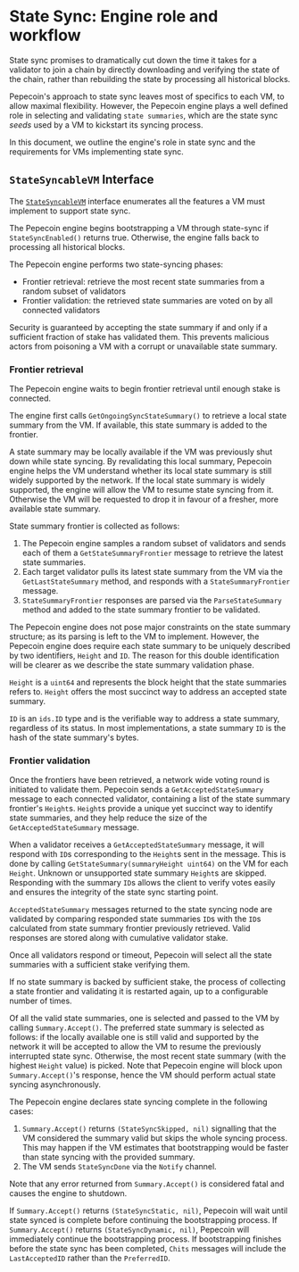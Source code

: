 # State Sync: Engine role and workflow

State sync promises to dramatically cut down the time it takes for a validator to join a chain by directly downloading and verifying the state of the chain, rather than rebuilding the state by processing all historical blocks.

Pepecoin's approach to state sync leaves most of specifics to each VM, to allow maximal flexibility. However, the Pepecoin engine plays a well defined role in selecting and validating `state summaries`, which are the state sync *seeds* used by a VM to kickstart its syncing process.

In this document, we outline the engine's role in state sync and the requirements for VMs implementing state sync.

## `StateSyncableVM` Interface

The [`StateSyncableVM`](./state_syncable_vm.go) interface enumerates all the features a VM must implement to support state sync.

The Pepecoin engine begins bootstrapping a VM through state-sync if `StateSyncEnabled()` returns true. Otherwise, the engine falls back to processing all historical blocks.

The Pepecoin engine performs two state-syncing phases:

- Frontier retrieval: retrieve the most recent state summaries from a random subset of validators
- Frontier validation: the retrieved state summaries are voted on by all connected validators

Security is guaranteed by accepting the state summary if and only if a sufficient fraction of stake has validated them. This prevents malicious actors from poisoning a VM with a corrupt or unavailable state summary.

### Frontier retrieval

The Pepecoin engine waits to begin frontier retrieval until enough stake is connected.

The engine first calls `GetOngoingSyncStateSummary()` to retrieve a local state summary from the VM. If available, this state summary is added to the frontier.

A state summary may be locally available if the VM was previously shut down while state syncing. By revalidating this local summary, Pepecoin engine helps the VM understand whether its local state summary is still widely supported by the network. If the local state summary is widely supported, the engine will allow the VM to resume state syncing from it. Otherwise the VM will be requested to drop it in favour of a fresher, more available state summary.

State summary frontier is collected as follows:

1. The Pepecoin engine samples a random subset of validators and sends each of them a `GetStateSummaryFrontier` message to retrieve the latest state summaries.
2. Each target validator pulls its latest state summary from the VM via the `GetLastStateSummary` method, and responds with a `StateSummaryFrontier` message.
3. `StateSummaryFrontier` responses are parsed via the `ParseStateSummary` method and added to the state summary frontier to be validated.

The Pepecoin engine does not pose major constraints on the state summary structure; as its parsing is left to the VM to implement. However, the Pepecoin engine does require each state summary to be uniquely described by two identifiers, `Height` and `ID`. The reason for this double identification will be clearer as we describe the state summary validation phase.

`Height` is a `uint64` and represents the block height that the state summaries refers to. `Height` offers the most succinct way to address an accepted state summary.

`ID` is an `ids.ID` type and is the verifiable way to address a state summary, regardless of its status. In most implementations, a state summary `ID` is the hash of the state summary's bytes.

### Frontier validation

Once the frontiers have been retrieved, a network wide voting round is initiated to validate them. Pepecoin sends a `GetAcceptedStateSummary` message to each connected validator, containing a list of the state summary frontier's `Height`s. `Height`s provide a unique yet succinct way to identify state summaries, and they help reduce the size of the  `GetAcceptedStateSummary` message.

When a validator receives a `GetAcceptedStateSummary` message, it will respond with `ID`s corresponding to the `Height`s sent in the message. This is done by calling `GetStateSummary(summaryHeight uint64)` on the VM for each `Height`. Unknown or unsupported state summary `Height`s are skipped. Responding with the summary `ID`s allows the client to verify votes easily and ensures the integrity of the state sync starting point.

`AcceptedStateSummary` messages returned to the state syncing node are validated by comparing responded state summaries `ID`s with the `ID`s calculated from state summary frontier previously retrieved. Valid responses are stored along with cumulative validator stake.

Once all validators respond or timeout, Pepecoin will select all the state summaries with a sufficient stake verifying them.

If no state summary is backed by sufficient stake, the process of collecting a state frontier and validating it is restarted again, up to a configurable number of times.

Of all the valid state summaries, one is selected and passed to the VM by calling `Summary.Accept()`. The preferred state summary is selected as follows: if the locally available one is still valid and supported by the network it will be accepted to allow the VM to resume the previously interrupted state sync. Otherwise, the most recent state summary (with the highest `Height` value) is picked. Note that Pepecoin engine will block upon `Summary.Accept()`'s response, hence the VM should perform actual state syncing asynchronously.

The Pepecoin engine declares state syncing complete in the following cases:

1. `Summary.Accept()` returns `(StateSyncSkipped, nil)` signalling that the VM considered the summary valid but skips the whole syncing process. This may happen if the VM estimates that bootstrapping would be faster than state syncing with the provided summary.
2. The VM sends `StateSyncDone` via the `Notify` channel.

Note that any error returned from `Summary.Accept()` is considered fatal and causes the engine to shutdown.

If `Summary.Accept()` returns `(StateSyncStatic, nil)`, Pepecoin will wait until state synced is complete before continuing the bootstrapping process. If `Summary.Accept()` returns `(StateSyncDynamic, nil)`, Pepecoin will immediately continue the bootstrapping process. If bootstrapping finishes before the state sync has been completed, `Chits` messages will include the `LastAcceptedID` rather than the `PreferredID`.
